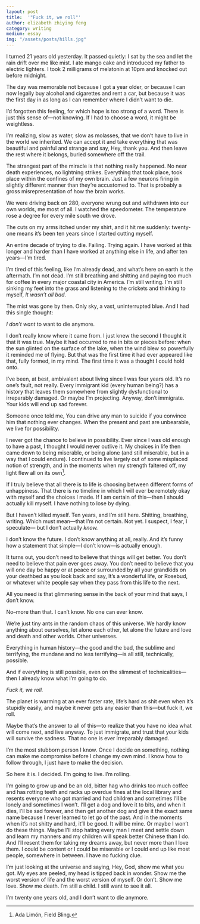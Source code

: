 ```yaml
---
layout: post
title:  '"Fuck it, we roll"'
author: elizabeth zhiying feng
category: writing
medium: essay
img: "/assets/posts/hills.jpg"
---
```



I turned 21 years old yesterday. It passed quietly: I sat by the sea and let the rain drift over me like mist. I ate mango cake and introduced my father to electric lighters. I took 2 milligrams of melatonin at 10pm and knocked out before midnight. 

The day was memorable not because I got a year older, or because I can now legally buy alcohol and cigarettes and rent a car, but because it was the first day in as long as I can remember where I didn’t want to die. 

I’d forgotten this feeling, for which hope is too strong of a word. There is just this sense of—not knowing. If I had to choose a word, it might be weightless. 

I’m realizing, slow as water, slow as molasses, that we don’t have to live in the world we inherited. We can accept it and take everything that was beautiful and painful and strange and say, Hey, thank you. And then leave the rest where it belongs, buried somewhere off the trail. 

The strangest part of the miracle is that nothing really happened. No near death experiences, no lightning strikes. Everything that took place, took place within the confines of my own brain. Just a few neurons firing in slightly different manner than they’re accustomed to. That is probably a gross misrepresentation of how the brain works. 

We were driving back on 280, everyone wrung out and withdrawn into our own worlds, me most of all. I watched the speedometer. The temperature rose a degree for every mile south we drove. 

The cuts on my arms itched under my shirt, and it hit me suddenly: twenty-one means it’s been ten years since I started cutting myself.

An entire decade of trying to die. Failing. Trying again. I have worked at this longer and harder than I have worked at anything else in life, and after ten years—I’m tired. 

I’m tired of this feeling, like I’m already dead, and what’s here on earth is the aftermath. I’m not dead. I’m still breathing and shitting and paying too much for coffee in every major coastal city in America. I’m still writing. I’m still sinking my feet into the grass and listening to the crickets and thinking to myself, *It wasn’t all bad.* 

The mist was gone by then. Only sky, a vast, uninterrupted blue. And I had this single thought: 

*I don’t want* to want to die anymore. 

I don’t really know where it came from. I just knew the second I thought it that it was true. Maybe it had occurred to me in bits or pieces before: when the sun glinted on the surface of the lake, when the wind blew so powerfully it reminded me of flying. But that was the first time it had ever appeared like that, fully formed, in my mind. The first time it was a thought I could hold onto. 

I’ve been, at best, ambivalent about living since I was four years old. It’s no one’s fault, not really. Every immigrant kid (every human being?) has a history that leaves them somewhere from slightly dysfunctional to irreparably damaged. Or maybe I’m projecting. Anyway, don’t immigrate. Your kids will end up sad forever. 

Someone once told me, You can drive any man to suicide if you convince him that nothing ever changes. When the present and past are unbearable, we live for possibility.  

I never got the chance to believe in possibility. Ever since I was old enough to have a past, I thought I would never outlive it. My choices in life then came down to being miserable, or being alone (and still miserable, but in a way that I could endure). I continued to live largely out of some misplaced notion of strength, and in the moments when my strength faltered off, my light flew all on its own[^1]. 

If I truly believe that all there is to life is choosing between different forms of unhappiness. That there is no timeline in which I will ever be remotely okay with myself and the choices I made. If I am certain of this—then I should actually kill myself. I have nothing to lose by dying. 

But I haven’t killed myself. 
Ten years, and I’m still here. 
Shitting, breathing, writing. 
Which must mean—that I’m not certain. Not yet. 
I suspect, I fear, I speculate—
but I don’t actually *know.* 

I don’t know the future.
I don’t know anything at all, really.
And it’s funny how a statement that simple—I don’t know—is actually enough. 

It turns out, you don’t need to believe that things will get better. You don’t need to believe that pain ever goes away. You don’t need to believe that you will one day be happy or at peace or surrounded by all your grandkids on your deathbed as you look back and say, It’s a wonderful life, or Rosebud, or whatever white people say when they pass from this life to the next. 

All you need is that glimmering sense in the back of your mind that says, I don’t know. 

No–more than that. I can’t know. No one can ever know. 

We’re just tiny ants in the random chaos of this universe. We hardly know anything about ourselves, let alone each other, let alone the future and love and death and other worlds. Other universes. 

Everything in human history—the good and the bad, the sublime and terrifying, the mundane and no less terrifying—is all still, technically, possible. 

And if everything is still possible, even on the slimmest of technicalities—then I already know what I’m going to do. 

*Fuck it, we roll.*

The planet is warming at an ever faster rate, life’s hard as shit even when it’s stupidly easily, and maybe it never gets any easier than this—but fuck it, we roll. 

Maybe that’s the answer to all of this—to realize that you have no idea what will come next, and live anyway. To just immigrate, and trust that your kids will survive the sadness. That no one is ever irreparably damaged. 

I’m the most stubborn person I know. Once I decide on something, nothing can make me compromise before I change my own mind. I know how to follow through, I just have to make the decision. 

So here it is. I decided. I’m going to live. I’m rolling. 

I’m going to grow up and be an old, bitter hag who drinks too much coffee and has rotting teeth and racks up overdue fines at the local library and resents everyone who got married and had children and sometimes I’ll be lonely and sometimes I won’t. I’ll get a dog and love it to bits, and when it dies, I’ll be sad forever, and then get another dog and give it the exact same name because I never learned to let go of the past. And in the moments when it’s not shitty and hard, it’ll be good. It will be mine. Or maybe I won’t do these things. Maybe I’ll stop hating every man I meet and settle down and learn my manners and my children will speak better Chinese than I do. And I’ll resent them for taking my dreams away, but never more than I love them. I could be content or I could be miserable or I could end up like most people, somewhere in between. I have no fucking clue. 

I’m just looking at the universe and saying, Hey, God, show me what you got. My eyes are peeled, my head is tipped back in wonder. Show me the worst version of life and the worst version of myself. Or don’t. Show me love. Show me death. I’m still a child. I still want to see it all. 

I’m twenty one years old, and I don’t want to die anymore. 

[^1]: Ada Limón, Field Bling. 
